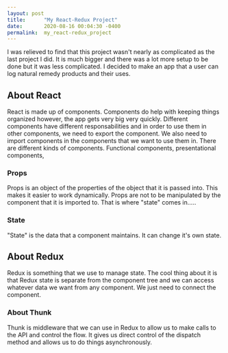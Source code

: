 ```yaml
---
layout: post
title:      "My React-Redux Project"
date:       2020-08-16 00:04:30 -0400
permalink:  my_react-redux_project
---
```



I was relieved to find that this project wasn't nearly as complicated as the last project I did. It is much bigger and there was a lot more setup to be done but it was less complicated. I decided to make an app that a user can log natural remedy products and their uses. 

## About React

React is made up of components. Components do help with keeping things organized however, the app gets very big very quickly. Different components have different responsabilities and in order to use them in other components, we need to export the component. We also need to import components in the components that we want to use them in. There are different kinds of components. Functional components, presentational components, 

### Props 

Props is an object of the properties of the object that it is passed into. This makes it easier to work dynamically. Props are not to be manipulated by the component that it is imported to. That is where "state" comes in.....

### State
"State" is the data that a component maintains. It can change it's own state. 

## About Redux 
Redux is something that we use to manage state. The cool thing about it is that Redux state is separate from the component tree and we can access whatever data we want from any component. We just need to connect the component. 

### About Thunk

Thunk is middleware that we can use in Redux to allow us to make calls to the API and control the flow. It gives us direct control of the dispatch method and allows us to do things asynchronously. 
